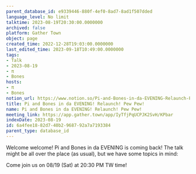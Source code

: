 ```yaml
---
parent_database_id: e9339446-880f-4ef0-8ad7-8ad1f507dded
language_level: No limit
talktime: 2023-08-19T20:30:00.0000000
archived: false
platform: Gather Town
object: page
created_time: 2022-12-28T19:03:00.0000000
last_edited_time: 2023-09-18T10:49:00.0000000
tags:
- Talk
- 2023-08-19
- π
- Bones
hosts:
- π
- Bones
notion_url: https://www.notion.so/Pi-and-Bones-in-da-EVENING-Relaunch-Pew-Pew-6a4fee1882d740b2968792a7a7193384
title: Pi and Bones in da EVENING! Relaunch! Pew Pew!
name: Pi and Bones in da EVENING! Relaunch! Pew Pew!
meeting_link: https://app.gather.town/app/IyTfjPqUCPJK2SvH/KPbar
indexDate: 2023-08-19
id: 6a4fee18-82d7-40b2-9687-92a7a7193384
parent_type: database_id
---
```


Welcome welcome! Pi and Bones in da EVENING is coming back! 
The talk might be all over the place (as usual), but we have some topics in mind:


   
   
   

Come join us on 08/19 (Sat) at 20:30 PM TW time!























